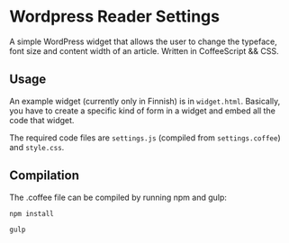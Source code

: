 # Wordpress Reader Settings

A simple WordPress widget that allows the user to change the typeface, font size and content width of an article. Written in CoffeeScript && CSS.

## Usage

An example widget (currently only in Finnish) is in `widget.html`. Basically, you have to create a specific kind of form in a widget and embed all the code that widget.

The required code files are `settings.js` (compiled from `settings.coffee`) and `style.css`.

## Compilation

The .coffee file can be compiled by running npm and gulp:
```
npm install

gulp
```
